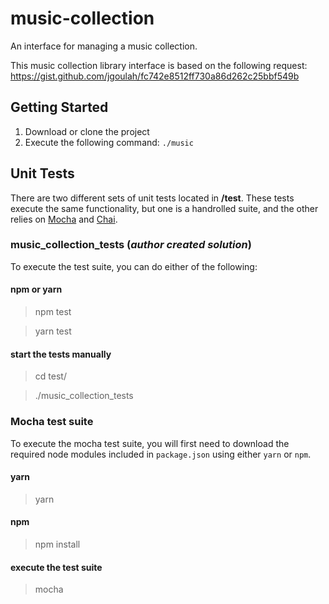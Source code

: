 # music-collection
An interface for managing a music collection. 

This music collection library interface is based on the following request:
<https://gist.github.com/jgoulah/fc742e8512ff730a86d262c25bbf549b>

## Getting Started

1. Download or clone the project
2. Execute the following command: `./music`

## **Unit Tests**

There are two different sets of unit tests located in **/test**. These tests execute the same functionality, but one is a handrolled suite, and the other relies on [Mocha](https://mochajs.org/) and [Chai](https://www.chaijs.com/).

### **music_collection_tests (*author created solution*)**

To execute the test suite, you can do either of the following:

#### npm or yarn
> npm test

> yarn test

#### start the tests manually

> cd test/

> ./music_collection_tests



### **Mocha test suite**

To execute the mocha test suite, you will first need to download the required node modules included in `package.json` using either `yarn` or `npm`.

#### yarn
> yarn

#### npm
> npm install

#### execute the test suite

> mocha
